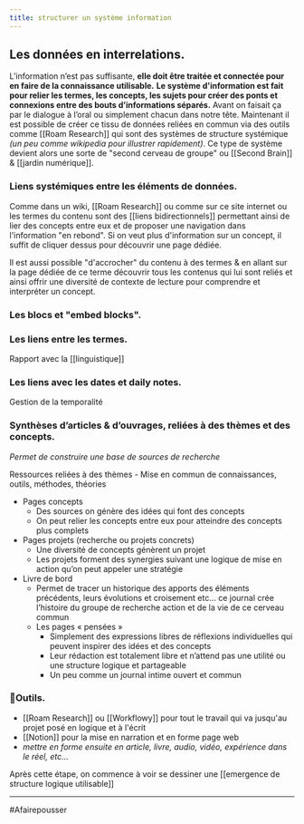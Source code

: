 ```yaml
---
title: structurer un système information
---
```


## Les données en interrelations.
L’information n’est pas suffisante, **elle doit être traitée et connectée pour en faire de la connaissance utilisable.**
**Le système d'information est fait pour relier les termes, les concepts, les sujets pour créer des ponts et connexions entre des bouts d’informations séparés.**
Avant on faisait ça par le dialogue à l’oral ou simplement chacun dans notre tête. Maintenant il est possible de créer ce tissu de données reliées en commun via des outils comme [[Roam Research]] qui sont des systèmes de structure systémique *(un peu comme wikipedia pour illustrer rapidement)*.
Ce type de système devient alors une sorte de "second cerveau de groupe" ou [[Second Brain]] & [[jardin numérique]].


### Liens systémiques entre les éléments de données.
Comme dans un wiki, [[Roam Research]] ou comme sur ce site internet ou les termes du contenu sont des [[liens bidirectionnels]] permettant ainsi de lier des concepts entre eux et de proposer une navigation dans l'information "en rebond". Si on veut plus d'information sur un concept, il suffit de cliquer dessus pour découvrir une page dédiée.

Il est aussi possible "d'accrocher" du contenu à des termes & en allant sur la page dédiée de ce terme découvrir tous les contenus qui lui sont reliés et ainsi offrir une diversité de contexte de lecture pour comprendre et interpréter un concept.

### Les blocs et "embed blocks".

### Les liens entre les termes.
Rapport avec la [[linguistique]]

### Les liens avec les dates et daily notes.
Gestion de la temporalité

### Synthèses d’articles & d’ouvrages, reliées à des thèmes et des concepts.

*Permet de construire une base de sources de recherche* 

Ressources reliées à des thèmes
    - Mise en commun de connaissances, outils, méthodes, théories
- Pages concepts
    - Des sources on génère des idées qui font des concepts
    - On peut relier les concepts entre eux pour atteindre des concepts plus complets
- Pages projets (recherche ou projets concrets)
    - Une diversité de concepts génèrent un projet
    - Les projets forment des synergies suivant une logique de mise en action qu’on peut appeler une stratégie
- Livre de bord
    - Permet de tracer un historique des apports des éléments précédents, leurs évolutions et croisement etc... ce journal crée l’histoire du groupe de recherche action et de la vie de ce cerveau commun
    - Les pages « pensées »
        - Simplement des expressions libres de réflexions individuelles qui peuvent inspirer des idées et des concepts
        - Leur rédaction est totalement libre et n’attend pas une utilité ou une structure logique et partageable
        - Un peu comme un journal intime ouvert et commun

### 🧰Outils.
- [[Roam Research]] ou [[Workflowy]] pour tout le travail qui va jusqu'au projet posé en logique et à l'écrit
- [[Notion]] pour la mise en narration et en forme page web
- *mettre en forme ensuite en article, livre, audio, vidéo, expérience dans le réel, etc...*

Après cette étape, on commence à voir se dessiner une [[emergence de structure logique utilisable]]

---
#Afairepousser 